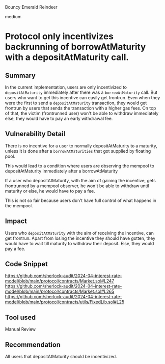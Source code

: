 Bouncy Emerald Reindeer

medium

# Protocol only incentivizes backrunning of borrowAtMaturity with a depositAtMaturity call.

## Summary
In the current implementation, users are only incentivized to `depositAtMaturity` immediately after there was a `borrowAtMaturity` call.
But users who want to get this incentive can easily get frontrun.
Even when they were the first to send a `depositAtMaturity` transaction, they would get frontrun by users that sends the transaction with a higher gas fees.
On top of that, the victim (frontrunned user) won't be able to withdraw immediately else, they would have to pay an early withdrawal fee.

## Vulnerability Detail
There is no incentive for a user to normally depositAtMaturity to a maturity, unless it is done after a `borrowAtMaturities` that got supplied by floating pool.

This would lead to a condition where users are observing the mempool to depositAtMaturity immediately after a borrowAtMaturity

If a user who depositAtMaturity, with the aim of gaining the incentive, gets frontrunned by a mempool observer, he won't be able to withdraw until maturity or else, he would have to pay a fee.

This is not so fair because users don't have full control of what happens in the mempool.

## Impact
Users who `depositAtMaturity` with the aim of receiving the incentive, can get frontrun. Apart from losing the incentive they should have gotten, they would have to wait till maturity to withdraw their deposit. Else, they would pay a fee.

## Code Snippet
https://github.com/sherlock-audit/2024-04-interest-rate-model/blob/main/protocol/contracts/Market.sol#L247
https://github.com/sherlock-audit/2024-04-interest-rate-model/blob/main/protocol/contracts/Market.sol#L265
https://github.com/sherlock-audit/2024-04-interest-rate-model/blob/main/protocol/contracts/utils/FixedLib.sol#L25

## Tool used

Manual Review

## Recommendation

All users that depositAtMaturity should be incentivized.
